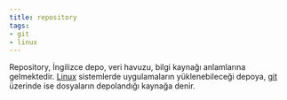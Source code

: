 ```yaml
---
title: repository
tags:
- git
- linux
---
```


Repository, İngilizce depo, veri havuzu, bilgi kaynağı anlamlarına gelmektedir.
[Linux](/linux) sistemlerde uygulamaların yüklenebileceği depoya, [git](/git) üzerinde ise dosyaların depolandığı kaynağa denir.
